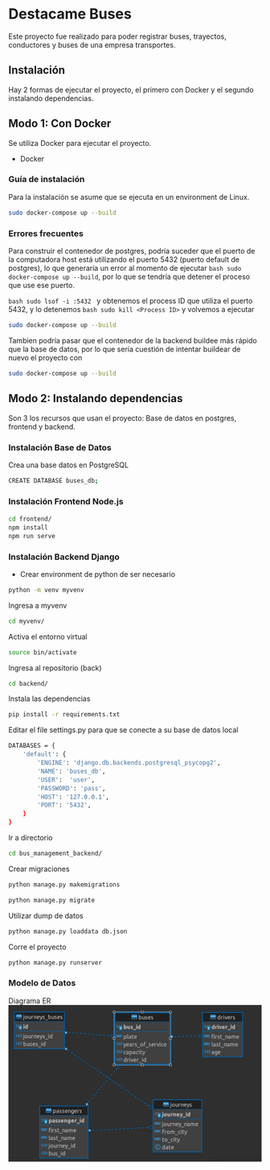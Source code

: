# Destacame Buses
Este proyecto fue realizado para poder registrar buses, trayectos, conductores y buses de una empresa 
transportes.

## Instalación
Hay 2 formas de ejecutar el proyecto, el primero con Docker y el segundo instalando dependencias.

## Modo 1: Con Docker
Se utiliza Docker para ejecutar el proyecto.
- Docker

### Guía de instalación
Para la instalación se asume que se ejecuta en un environment de Linux.
```bash
sudo docker-compose up --build
```

### Errores frecuentes
Para construir el contenedor de postgres, podría suceder que el puerto de la computadora 
host está utilizando el puerto 5432 (puerto default de postgres), lo que generaría un error al momento 
de ejecutar ``` bash sudo docker-compose up --build ```, por lo que se tendría que detener el proceso que use ese puerto.

```bash sudo lsof -i :5432 ```
 y obtenemos el process ID que utiliza el puerto 5432, y lo detenemos
```bash sudo kill <Process ID>```
y volvemos a ejecutar
```bash
sudo docker-compose up --build
```

Tambien podría pasar que el contenedor de la backend buildee más rápido que la base de datos, por lo que sería cuestión de 
intentar buildear de nuevo el proyecto con 
```bash
sudo docker-compose up --build
```
## Modo 2: Instalando dependencias
Son 3 los recursos que usan el proyecto: Base de datos en postgres, frontend y backend.
### Instalación Base de Datos
Crea una base datos en PostgreSQL
```bash
CREATE DATABASE buses_db;
```
### Instalación Frontend Node.js
```bash
cd frontend/
npm install
npm run serve
```
### Instalación Backend Django


- Crear environment de python de ser necesario
```bash
python -m venv myvenv
```
Ingresa a myvenv
```bash
cd myvenv/
```
Activa el entorno virtual
```bash
source bin/activate
```

Ingresa al repositorio (back)
```bash
cd backend/
```
Instala las dependencias
```bash
pip install -r requirements.txt
```

Editar el file settings.py para que se conecte a su base de datos local
```bash
DATABASES = {
    'default': {
        'ENGINE': 'django.db.backends.postgresql_psycopg2',
        'NAME': 'buses_db', 
        'USER':  'user',
        'PASSWORD': 'pass',
        'HOST': '127.0.0.1',
        'PORT': '5432',
    }
}
```
Ir a directorio
```bash
cd bus_management_backend/
```
Crear migraciones
```bash
python manage.py makemigrations
```
```bash
python manage.py migrate
```
Utilizar dump de datos 

```bash
python manage.py loaddata db.json
```

Corre el proyecto
```bash
python manage.py runserver
```
### Modelo de Datos
Diagrama ER
![Diagrama ER](./ER.png)

